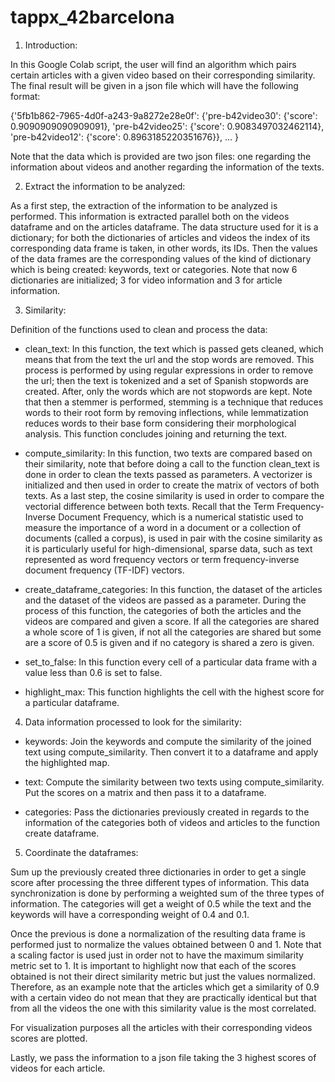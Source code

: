# tappx_42barcelona

1. Introduction:

In this Google Colab script, the user will find an algorithm which pairs certain articles with a given video based on their corresponding similarity. The final result will be given in a json file which will have the following format: 

{'5fb1b862-7965-4d0f-a243-9a8272e28e0f': {'pre-b42video30': {'score': 0.9090909090909091},
  'pre-b42video25': {'score': 0.9083497032462114},
  'pre-b42video12': {'score': 0.8963185220351676}},
…
    }

Note that the data which is provided are two json files: one regarding the information about videos and another regarding the information of the texts.

2. Extract the information to be analyzed:

As a first step, the extraction of the information to be analyzed is performed. This information is extracted parallel both on the videos dataframe and on the articles dataframe. The data structure used for it is a dictionary; for both the dictionaries of articles and videos the index of its corresponding data frame is taken, in other words, its IDs. Then the values of the data frames are the corresponding values of the kind of dictionary which is being created: keywords, text or categories. Note that now 6 dictionaries are initialized; 3 for video information and 3 for article information.

3. Similarity:

Definition of the functions used to clean and process the data:

* clean_text: In this function, the text which is passed gets cleaned, which means that from the text the url and the stop words are removed. This process is performed by using regular expressions in order to remove the url; then the text is tokenized and a set of Spanish stopwords are created. After, only the words which are not stopwords are kept. Note that then a stemmer is performed, stemming is a technique that reduces words to their root form by removing inflections, while lemmatization reduces words to their base form considering their morphological analysis. This function concludes joining and returning the text.

* compute_similarity: In this function, two texts are compared based on their similarity, note that before doing a call to the function clean_text is done in order to clean the texts passed as parameters. A vectorizer is initialized and then used in order to create the matrix of vectors of both texts. As a last step, the cosine similarity is used in order to compare the vectorial difference between both texts. Recall that the Term Frequency-Inverse Document Frequency, which is a numerical statistic used to measure the importance of a word in a document or a collection of documents (called a corpus), is used in pair with the cosine similarity as it is particularly useful for high-dimensional, sparse data, such as text represented as word frequency vectors or term frequency-inverse document frequency (TF-IDF) vectors.

* create_dataframe_categories: In this function, the dataset of the articles and the dataset of the videos are passed as a parameter. During the process of this function, the categories of both the articles and the videos are compared and given a score. If all the categories are shared a whole score of 1 is given, if not all the categories are shared but some are a score of 0.5 is given and if no category is shared a zero is given.

* set_to_false: In this function every cell of a particular data frame with a value less than 0.6 is set to false.

* highlight_max: This function highlights the cell with the highest score for a particular dataframe.

4. Data information processed to look for the similarity:

* keywords: Join the keywords and compute the similarity of the joined text using compute_similarity. Then convert it to a dataframe and apply the highlighted map.

* text: Compute the similarity between two texts using compute_similarity. Put the scores on a matrix and then pass it to a dataframe.

* categories: Pass the dictionaries previously created in regards to the information of the categories both of videos and articles to the function create dataframe.

5. Coordinate the dataframes:

Sum up the previously created three dictionaries in order to get a single score after processing the three different types of information. This data synchronization is done by performing a weighted sum of the three types of information. The categories will get a weight of 0.5 while the text and the keywords will have a corresponding weight of 0.4 and 0.1. 

Once the previous is done a normalization of the resulting data frame is performed just to normalize the values obtained between 0 and 1. Note that a scaling factor is used just in order not to have the maximum similarity metric set to 1. It is important to highlight now that each of the scores obtained is not their direct similarity metric but just the values normalized.
 Therefore, as an example note that the articles which get a similarity of 0.9 with a certain video do not mean that they are practically identical but that from all the videos the one with this similarity value is the most correlated.

For visualization purposes all the articles with their corresponding videos scores are plotted.

Lastly, we pass the information to a json file taking the 3 highest scores of videos for each article.
